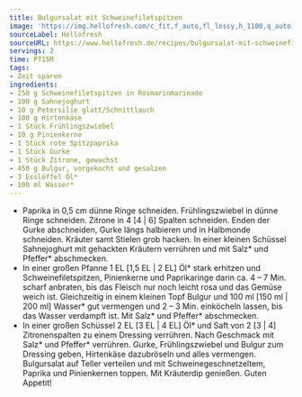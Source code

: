 ```yaml
---
title: Bulgursalat mit Schweinefiletspitzen
image: 'https://img.hellofresh.com/c_fit,f_auto,fl_lossy,h_1100,q_auto,w_2600/hellofresh_s3/image/bulgursalat-mit-schweinefiletspitzen-beaf13e4.jpg'
sourceLabel: Hellofresh
sourceURL: https://www.hellofresh.de/recipes/bulgursalat-mit-schweinefiletspitzen-630cb71dac6d5e0402050f37
servings: 2
time: PT15M
tags:
- Zeit sparen
ingredients:
- 250 g Schweinefiletspitzen in Rosmarinmarinade
- 100 g Sahnejoghurt
- 10 g Petersilie glatt/Schnittlauch
- 100 g Hirtenkäse
- 1 Stück Frühlingszwiebel
- 10 g Pinienkerne
- 1 Stück rote Spitzpaprika
- 1 Stück Gurke
- 1 Stück Zitrone, gewachst
- 450 g Bulgur, vorgekocht und gesalzen
- 3 Esslöffel Öl*
- 100 ml Wasser*
---
```


- Paprika in 0,5 cm dünne Ringe schneiden.  Frühlingszwiebel in dünne Ringe schneiden.  Zitrone in 4 [4 | 6] Spalten schneiden.  Enden der Gurke abschneiden, Gurke längs halbieren und in Halbmonde schneiden.  Kräuter samt Stielen grob hacken.  In einer kleinen Schüssel Sahnejoghurt mit gehackten Kräutern verrühren und mit Salz\* und Pfeffer\* abschmecken.
- In einer großen Pfanne 1 EL [1,5 EL | 2 EL] Öl\* stark erhitzen und Schweinefiletspitzen, Pinienkerne und Paprikaringe darin ca. 4 – 7 Min. scharf anbraten, bis das Fleisch nur noch leicht rosa und das Gemüse weich ist.  Gleichzeitig in einem kleinen Topf Bulgur und 100 ml [150 ml | 200 ml] Wasser\* gut vermengen und 2 – 3 Min. einköcheln lassen, bis das Wasser verdampft ist. Mit Salz\* und Pfeffer\* abschmecken.
- In einer großen Schüssel 2 EL [3 EL | 4 EL] Öl\* und Saft von 2 [3 | 4] Zitronenspalten zu einem Dressing verrühren. Nach Geschmack mit Salz\* und Pfeffer\* verrühren. Gurke, Frühlingszwiebel und Bulgur zum Dressing geben, Hirtenkäse dazubröseln und alles vermengen.  Bulgursalat auf Teller verteilen und mit Schweinegeschnetzeltem, Paprika und Pinienkernen toppen. Mit Kräuterdip genießen.  Guten Appetit!
